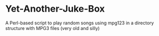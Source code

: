 # Yet-Another-Juke-Box
A Perl-based script to play random songs using mpg123 in a directory structure with MPG3 files (very old and silly)

